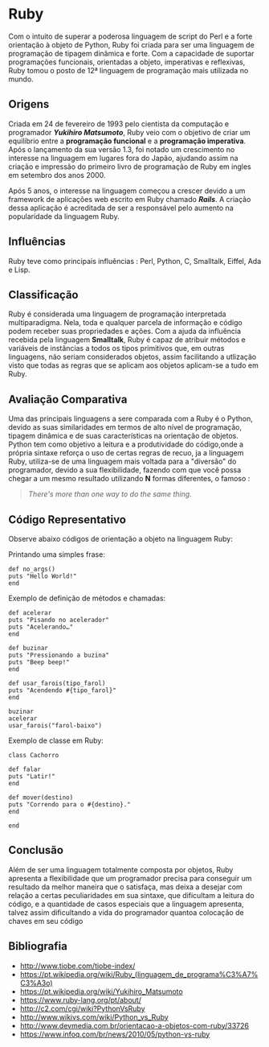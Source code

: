 # Ruby
  Com o intuito de superar a poderosa linguagem de script do Perl e a forte orientação à objeto de Python, Ruby foi criada para ser uma linguagem de programação de tipagem dinâmica e forte. Com a capacidade de suportar programações funcionais, orientadas a objeto, imperativas e reflexivas, Ruby tomou o posto de 12ª linguagem de programação mais utilizada no mundo.

## Origens
  Criada em 24 de fevereiro de 1993 pelo cientista da computação e programador **_Yukihiro Matsumoto_**, Ruby veio com o objetivo de criar  um equilíbrio entre a **programação funcional** e a **programação imperativa**. Após o lançamento da sua versão 1.3, foi notado um crescimento no interesse na linguagem em lugares fora do Japão, ajudando assim na criação e impressão do primeiro livro de programação de Ruby em ingles em setembro dos anos 2000.
  
  Após 5 anos, o interesse na linguagem começou a crescer devido a um framework de aplicações web escrito em Ruby chamado **_Rails_**. A criação dessa aplicação é acreditada de ser a responsável pelo aumento na popularidade da linguagem Ruby.

## Influências
  Ruby teve como principais influências : Perl, Python, C, Smalltalk, Eiffel, Ada e Lisp.

## Classificação
  Ruby é considerada uma linguagem de programação interpretada multiparadigma. Nela, toda e qualquer parcela de informação e código podem receber suas propriedades e ações. Com a ajuda da influência recebida pela linguagem **Smalltalk**, Ruby é capaz de atribuir métodos e variáveis de instâncias a todos os tipos primitivos que, em outras linguagens, não seriam considerados objetos, assim facilitando a utlização visto que todas as regras que se aplicam aos objetos aplicam-se a tudo em Ruby.
  
## Avaliação Comparativa
  Uma das principais linguagens a sere comparada com a Ruby é o Python, devido as suas similaridades em termos de alto nível de programação, tipagem dinâmica e de suas características na orientação de objetos. Python tem como objetivo a leitura e a produtividade do código,onde a própria sintaxe reforça o uso de certas regras de recuo, ja a linguagem Ruby, utiliza-se de uma linguagem mais voltada para a "diversão" do programador, devido a sua flexibilidade, fazendo com que você possa chegar a um mesmo resultado utilizando **N** formas diferentes, o famoso : 
  > _There's more than one way to do the same thing_.
  
## Código Representativo
  Observe abaixo códigos de orientação a objeto na linguagem Ruby:
  
  Printando uma simples frase:
  ```
  def no_args()
  puts "Hello World!"
  end 
  ```
  Exemplo de definição de métodos e chamadas:
  ```
  def acelerar
  puts "Pisando no acelerador"
  puts "Acelerando…"
  end
   
  def buzinar
  puts "Pressionando a buzina"
  puts "Beep beep!"
  end
   
  def usar_farois(tipo_farol)
  puts "Acendendo #{tipo_farol}"
  end
   
  buzinar
  acelerar
  usar_farois("farol-baixo")
  ```
  
  Exemplo de classe em Ruby:
  ```
  class Cachorro
   
  def falar
  puts "Latir!"
  end
   
  def mover(destino)
  puts "Correndo para o #{destino}."
  end
   
  end  
  ```
  
## Conclusão
  Além de ser uma linguagem totalmente composta por objetos, Ruby apresenta a flexibilidade que um programador precisa para conseguir um resultado da melhor maneira que o satisfaça, mas deixa a desejar com relação a certas peculiaridades em sua sintaxe, que dificultam a leitura do código, e a quantidade de casos especiais que a linguagem apresenta, talvez assim dificultando a vida do programador quantoa colocação de chaves em seu código


## Bibliografia

  * http://www.tiobe.com/tiobe-index/
  * https://pt.wikipedia.org/wiki/Ruby_(linguagem_de_programa%C3%A7%C3%A3o)
  * https://pt.wikipedia.org/wiki/Yukihiro_Matsumoto
  * https://www.ruby-lang.org/pt/about/
  * http://c2.com/cgi/wiki?PythonVsRuby
  * http://www.wikivs.com/wiki/Python_vs_Ruby
  * http://www.devmedia.com.br/orientacao-a-objetos-com-ruby/33726
  * https://www.infoq.com/br/news/2010/05/python-vs-ruby
